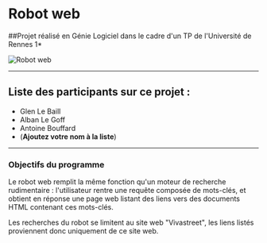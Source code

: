 # Robot web

##Projet réalisé en Génie Logiciel dans le cadre d'un TP de l'Université de Rennes 1*

![Robot web](https://getnewsbot.com/assets/bot-69b45e7c9b1ab4062fa228f889bdcb3947cfa62915d38ddfecf2e935881af64d.svg)

-------------------------------

## Liste des participants sur ce projet :
* Glen Le Baill
* Alban Le Goff
* Antoine Bouffard
* (**Ajoutez votre nom à la liste**)

---------------------------------

### Objectifs du programme

Le robot web remplit la même fonction qu'un moteur de recherche rudimentaire : l'utilisateur rentre une requête composée de mots-clés, et obtient en réponse une page web listant des liens vers des documents HTML contenant ces mots-clés.

Les recherches du robot se limitent au site web "Vivastreet", les liens listés proviennent donc uniquement de ce site web.